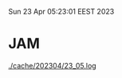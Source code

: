 Sun 23 Apr 05:23:01 EEST 2023
# JAM
<a href='./cache/202304/23_05.log'>./cache/202304/23_05.log</a>
